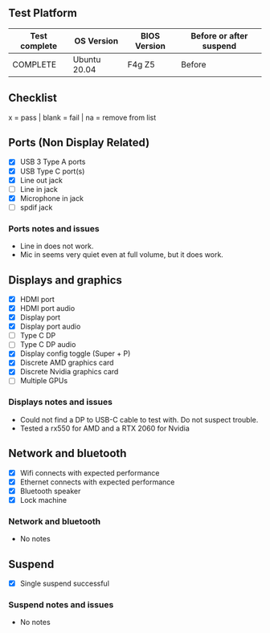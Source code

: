 ## Test Platform

| Test complete | OS Version     | BIOS Version | Before or after suspend |
| ------------- | -------------- | ------------ | ----------------------- |
|   COMPLETE    | Ubuntu 20.04   | F4g Z5       | Before                  |

## Checklist
x = pass | blank = fail | na = remove from list

## Ports (Non Display Related)

- [x] USB 3 Type A ports
- [x] USB Type C port(s)
- [x] Line out jack
- [ ] Line in jack
- [x] Microphone in jack
- [ ] spdif jack

### Ports notes and issues

- Line in does not work.
- Mic in seems very quiet even at full volume, but it does work.

## Displays and graphics

- [x] HDMI port
- [x] HDMI port audio
- [x] Display port
- [x] Display port audio
- [ ] Type C DP
- [ ] Type C DP audio
- [x] Display config toggle (Super + P)
- [x] Discrete AMD graphics card
- [x] Discrete Nvidia graphics card
- [ ] Multiple GPUs

### Displays notes and issues

- Could not find a DP to USB-C cable to test with. Do not suspect trouble.
- Tested a rx550 for AMD and a RTX 2060 for Nvidia

## Network and bluetooth

- [x] Wifi connects with expected performance
- [x] Ethernet connects with expected performance
- [x] Bluetooth speaker
- [x] Lock machine

### Network and bluetooth

- No notes

## Suspend

- [x] Single suspend successful

### Suspend notes and issues

- No notes

